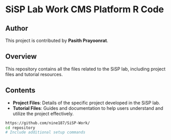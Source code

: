 # SiSP Lab Work CMS Platform R Code

## Author
This project is contributed by **Pasith Prayoonrat**.

## Overview
This repository contains all the files related to the SiSP lab, including project files and tutorial resources. 

## Contents
- **Project Files**: Details of the specific project developed in the SiSP lab.
- **Tutorial Files**: Guides and documentation to help users understand and utilize the project effectively.

```bash
https://github.com/nine187/SiSP-Work/
cd repository
# Include additional setup commands
